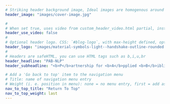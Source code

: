 ```yaml
---
# Striking header background image, Ideal images are homogenous around the centre and contrasting to the text. Non-ideal images can use `title_guard`
header_image: "images/cover-image.jpg"

#
# When set true, uses video from custom_header_video.html partial, instead of header_image
header_use_video: false
#
# Optional header logo. CSS: `#blog-logo`, with max-height defined, optimize to prevent scaling
header_logo: "images/material-symbols-light--handshake-outline-rounded.png"
#
# Headers are safeHTML, you can use HTML tags such as b,i,u,br
header_headline: "PAB-NLP"
header_subheadline: "<b>P</b>artnership for <b>A</b>pplied <b>B</b>iblical <b>NLP</b>"

# Add a 'Go back to top' item to the navigation menu
# Title: name of navigation menu entry
# Weight (i. e. position in menu): none = no menu entry, first = add as first entry, last = ad as last entry
nav_to_top_title: "Return To Top"
nav_to_top_weight: last
---
```


